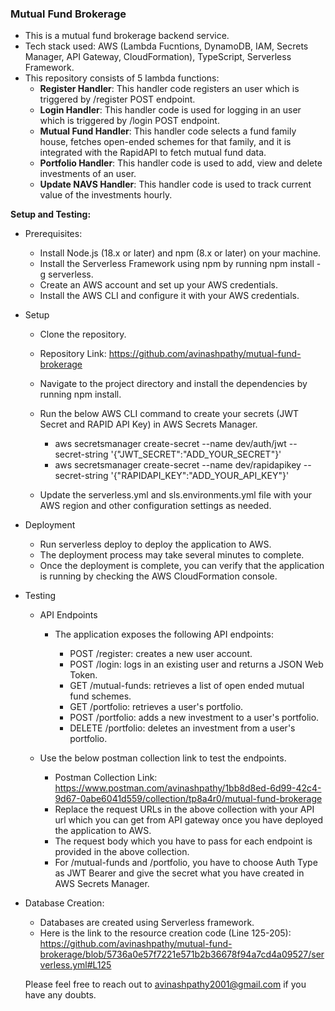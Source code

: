 <h3>Mutual Fund Brokerage</h3>

- This is a mutual fund brokerage backend service.
- Tech stack used: AWS (Lambda Fucntions, DynamoDB, IAM, Secrets Manager, API Gateway, CloudFormation), TypeScript, Serverless Framework.
- This repository consists of 5 lambda functions:
  - <b>Register Handler</b>: This handler code registers an user which is triggered by /register POST endpoint.
  - <b>Login Handler</b>: This handler code is used for logging in an user which is triggered by /login POST endpoint.
  - <b>Mutual Fund Handler</b>: This handler code selects a fund family house, fetches open-ended schemes for that family, and it is integrated with the RapidAPI to fetch mutual fund data.
  - <b>Portfolio Handler</b>: This handler code is used to add, view and delete investments of an user.
  - <b>Update NAVS Handler</b>: This handler code is used to track current value of the investments hourly.


<b>Setup and Testing:</b>
- Prerequisites:

  - Install Node.js (18.x or later) and npm (8.x or later) on your machine.
  - Install the Serverless Framework using npm by running npm install -g serverless.
  - Create an AWS account and set up your AWS credentials.
  - Install the AWS CLI and configure it with your AWS credentials.

- Setup

  - Clone the repository.
  - Repository Link: https://github.com/avinashpathy/mutual-fund-brokerage
  - Navigate to the project directory and install the dependencies by running npm install.
  - Run the below AWS CLI command to create your secrets (JWT Secret and RAPID API Key) in AWS Secrets Manager.

    - aws secretsmanager create-secret --name dev/auth/jwt --secret-string '{"JWT_SECRET":"ADD_YOUR_SECRET"}'
    - aws secretsmanager create-secret --name dev/rapidapikey --secret-string '{"RAPIDAPI_KEY":"ADD_YOUR_API_KEY"}'
  - Update the serverless.yml and sls.environments.yml file with your AWS region and other configuration settings as needed. 

- Deployment

  - Run serverless deploy to deploy the application to AWS.
  - The deployment process may take several minutes to complete.
  - Once the deployment is complete, you can verify that the application is running by checking the AWS CloudFormation console.

- Testing

  - API Endpoints

    - The application exposes the following API endpoints:

      - POST /register: creates a new user account.
      - POST /login: logs in an existing user and returns a JSON Web Token.
      - GET /mutual-funds: retrieves a list of open ended mutual fund schemes.
      - GET /portfolio: retrieves a user's portfolio.
      - POST /portfolio: adds a new investment to a user's portfolio.
      - DELETE /portfolio: deletes an investment from a user's portfolio.

  - Use the below postman collection link to test the endpoints.
    - Postman Collection Link: https://www.postman.com/avinashpathy/1bb8d8ed-6d99-42c4-9d67-0abe6041d559/collection/tp8a4r0/mutual-fund-brokerage
    - Replace the request URLs in the above collection with your API url which you can get from API gateway once you have deployed the application to AWS.
    - The request body which you have to pass for each endpoint is provided in the above collection.
    - For /mutual-funds and /portfolio, you have to choose Auth Type as JWT Bearer and give the secret what you have created in AWS Secrets Manager.

- Database Creation:
  - Databases are created using Serverless framework. 
  - Here is the link to the resource creation code (Line 125-205): https://github.com/avinashpathy/mutual-fund-brokerage/blob/5736a0e57f7221e571b2b36678f94a7cd4a09527/serverless.yml#L125

  Please feel free to reach out to <a href = "avinashpathy2001@gmail.com">avinashpathy2001@gmail.com</a> if you have any doubts.